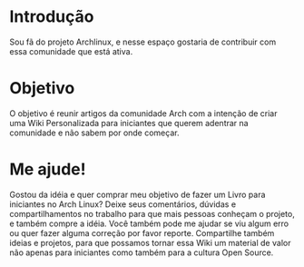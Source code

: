 # Introdução
Sou fã do projeto Archlinux, e nesse espaço gostaria de contribuir com essa comunidade que está ativa.

# Objetivo
O objetivo é reunir artigos da comunidade Arch com a intenção de criar uma Wiki Personalizada para iniciantes que querem adentrar na comunidade e não sabem por onde começar.

# Me ajude!
Gostou da idéia e quer comprar meu objetivo de fazer um Livro para iniciantes no Arch Linux? Deixe seus comentários, dúvidas e compartilhamentos no trabalho para que mais pessoas conheçam o projeto, e também compre a idéia. Você também pode me ajudar se viu algum erro ou quer fazer alguma correção por favor reporte. Compartilhe também ideias e projetos, para que possamos tornar essa Wiki um material de valor não apenas para iniciantes como também para a cultura Open Source.
